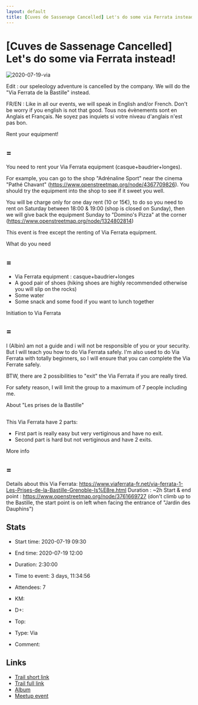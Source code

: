 ```yaml
---
layout: default
title: [Cuves de Sassenage Cancelled] Let's do some via Ferrata instead!
---
```


# [Cuves de Sassenage Cancelled] Let's do some via Ferrata instead!

![2020-07-19-via](/Stats/img/orig/2020-07-19-via.jpg)

Edit : our speleology adventure is cancelled by the company. We will do the "Via Ferrata de la Bastille" instead.

FR/EN : Like in all our events, we will speak in English and/or French. Don't be worry if you english is not that good. Tous nos évènements sont en Anglais et Français. Ne soyez pas inquiets si votre niveau d'anglais n'est pas bon.

Rent your equipment!
## =
You need to rent your Via Ferrata equipment (casque+baudrier+longes).

For example, you can go to the shop "Adrénaline Sport" near the cinema "Pathé Chavant" (https://www.openstreetmap.org/node/4367709826). You should try the equipment into the shop to see if it sweet you well.

You will be charge only for one day rent (10 or 15€), to do so you need to rent on Saturday between 18:00 & 19:00 (shop is closed on Sunday), then we will give back the equipment Sunday to "Domino's Pizza" at the corner (https://www.openstreetmap.org/node/1324802814)

This event is free except the renting of Via Ferrata equipment.

What do you need
## =
- Via Ferrata equipment : casque+baudrier+longes
- A good pair of shoes (hiking shoes are highly recommended otherwise you will slip on the rocks)
- Some water
- Some snack and some food if you want to lunch together

Initiation to Via Ferrata
## =
I (Albin) am not a guide and i will not be responsible of you or your security. But I will teach you how to do Via Ferrata safely. I'm also used to do Via Ferrata with totally beginners, so I will ensure that you can complete the Via Ferrate safely.

BTW, there are 2 possibilities to "exit" the Via Ferrata if you are really tired.

For safety reason, I will limit the group to a maximum of 7 people including me.

About "Les prises de la Bastille"
## 
This Via Ferrata have 2 parts:
- First part is really easy but very vertiginous and have no exit.
- Second part is hard but not vertiginous and have 2 exits.

More info
## =
Details about this Via Ferrata: https://www.viaferrata-fr.net/via-ferrata-1-Les-Prises-de-la-Bastille-Grenoble-Is%E8re.html
Duration : ~2h
Start & end point : https://www.openstreetmap.org/node/3761669727 (don't climb up to the Bastille, the start point is on left when facing the entrance of "Jardin des Dauphins")

## Stats

- Start time: 2020-07-19 09:30
- End time: 2020-07-19 12:00
- Duration: 2:30:00
- Time to event: 3 days, 11:34:56
- Attendees: 7

- KM: 
- D+: 
- Top: 
- Type: Via
- Comment: 

## Links

- [Trail short link]()
- [Trail full link]()
- [Album](https://binnette.github.io/GacImg2020/2020-07-19-[Cuves-de-Sassenage-Cancelled]-Lets-do-some-via-Ferrata-instead.html)
- [Meetup event](https://www.meetup.com/grenoble-adventure-club-english-french/events/271946883/)
